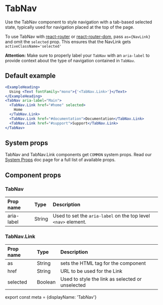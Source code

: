# TabNav

Use the TabNav component to style navigation with a tab-based selected state, typically used for navigation placed at the top of the page.

To use TabNav with [react-router](https://github.com/ReactTraining/react-router) or
[react-router-dom](https://www.npmjs.com/package/react-router-dom), pass
`as={NavLink}` and omit the `selected` prop.
This ensures that the NavLink gets `activeClassName='selected'`

**Attention:** Make sure to properly label your `TabNav` with an `aria-label` to provide context about the type of navigation contained in `TabNav`.

## Default example

```.jsx
<ExampleHeading>
  Using <Text fontFamily="mono">{'<TabNav.Link>'}</Text>
</ExampleHeading>
<TabNav aria-label="Main">
  <TabNav.Link href="#home" selected>
    Home
  </TabNav.Link>
  <TabNav.Link href="#documentation">Documentation</TabNav.Link>
  <TabNav.Link href="#support">Support</TabNav.Link>
</TabNav>
```

## System props

TabNav and TabNav.Link components get `COMMON` system props. Read our [System Props](/components/docs/system-props) doc page for a full list of available props.

## Component props

### TabNav

| Prop name  | Type   | Description                                                    |
| :--------- | :----- | :------------------------------------------------------------- |
| aria-label | String | Used to set the `aria-label` on the top level `<nav>` element. |

### TabNav.Link

| Prop name | Type    | Description                                      |
| :-------- | :------ | :----------------------------------------------- |
| as        | String  | sets the HTML tag for the component              |
| href      | String  | URL to be used for the Link                      |
| selected  | Boolean | Used to style the link as selected or unselected |

export const meta = {displayName: 'TabNav'}
